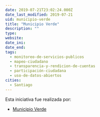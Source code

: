 ```yaml
---
date: 2019-07-21T23:02:24.000Z
date_last_modified: 2019-07-21
uid: municipio-verde
title: "Municipio Verde"
description: ""
type: 
website: 
date_ini: 
date_end: 
tags:
  - monitoreo-de-servicios-publicos
  - mapeo-ciudadano
  - transparencia-y-rendicion-de-cuentas
  - participación-ciudadana
  - uso-de-datos-abiertos
cities: 
  - Santiago
---
```


Esta iniciativa fue realizada por:

- [Municipio Verde](/organizaciones/municipio-verde)
